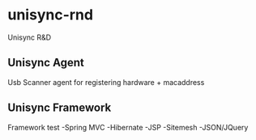 unisync-rnd
===========

Unisync R&amp;D


Unisync Agent
--------------
Usb Scanner agent for registering hardware + macaddress

Unisync Framework
--------------
Framework test
-Spring MVC
-Hibernate
-JSP
-Sitemesh
-JSON/JQuery

